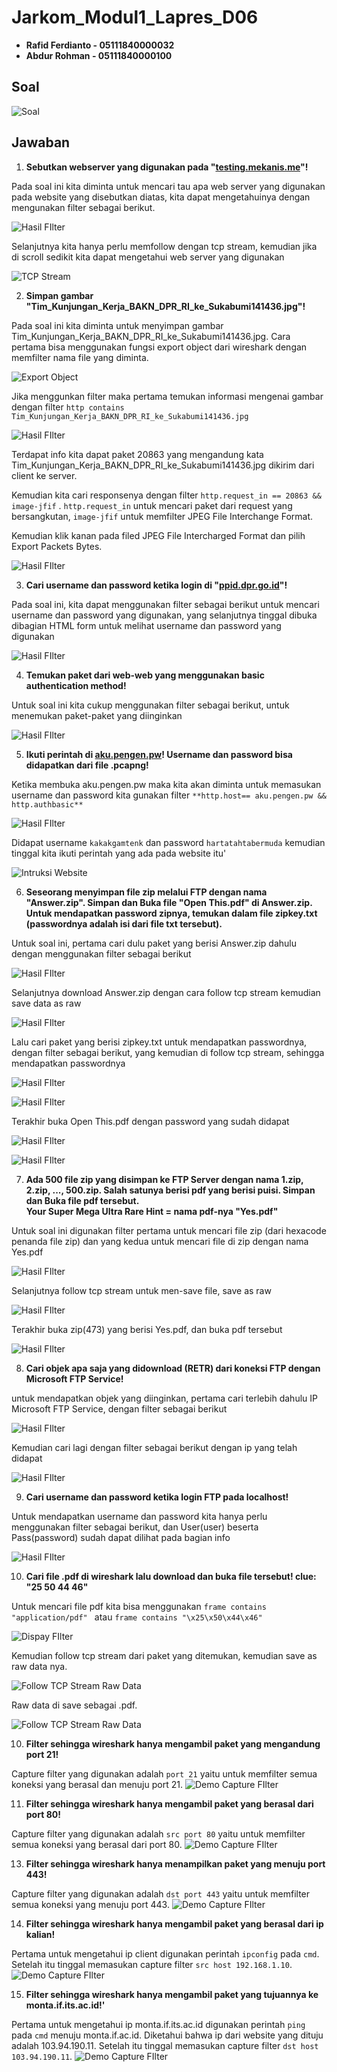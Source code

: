 # Jarkom_Modul1_Lapres_D06

 - **Rafid Ferdianto - 05111840000032**
 - **Abdur Rohman - 05111840000100**

## Soal
![Soal](https://github.com/Raferto/Jarkom_Modul1_Lapres_D06/blob/main/images/image1.png)

## Jawaban

 1. **Sebutkan webserver yang digunakan pada "[testing.mekanis.me](http://testing.mekanis.me/)"!**

Pada soal ini kita diminta untuk mencari tau apa web server yang digunakan pada website yang disebutkan diatas, kita dapat mengetahuinya dengan mengunakan filter sebagai berikut.

![Hasil FIlter](https://github.com/Raferto/Jarkom_Modul1_Lapres_D06/blob/main/images/s1.1.png)

Selanjutnya kita hanya perlu memfollow dengan tcp stream, kemudian jika di scroll sedikit kita dapat mengetahui web server yang digunakan

![TCP Stream](https://github.com/Raferto/Jarkom_Modul1_Lapres_D06/blob/main/images/s1.2.png)

2. **Simpan gambar "Tim_Kunjungan_Kerja_BAKN_DPR_RI_ke_Sukabumi141436.jpg"!**

Pada soal ini kita diminta untuk menyimpan gambar Tim_Kunjungan_Kerja_BAKN_DPR_RI_ke_Sukabumi141436.jpg.
Cara pertama bisa menggunakan fungsi export object dari wireshark dengan memfilter nama file yang diminta.

![Export Object](https://github.com/Raferto/Jarkom_Modul1_Lapres_D06/blob/main/images/images25.jpg)

Jika menggunkan filter maka pertama temukan informasi mengenai gambar dengan filter `http contains Tim_Kunjungan_Kerja_BAKN_DPR_RI_ke_Sukabumi141436.jpg` 

![Hasil FIlter](https://github.com/Raferto/Jarkom_Modul1_Lapres_D06/blob/main/images/image26.jpg)

Terdapat info kita dapat paket 20863 yang mengandung kata Tim_Kunjungan_Kerja_BAKN_DPR_RI_ke_Sukabumi141436.jpg dikirim dari client ke server. 

Kemudian kita cari responsenya dengan filter `http.request_in == 20863 && image-jfif` .  `http.request_in` untuk mencari paket dari request yang bersangkutan, `image-jfif` untuk memfilter JPEG File Interchange Format.

Kemudian klik kanan pada filed JPEG File Intercharged Format dan pilih Export Packets Bytes.

![Hasil FIlter](https://github.com/Raferto/Jarkom_Modul1_Lapres_D06/blob/main/images/image27.jpg)

3.  **Cari username dan password ketika login di "[ppid.dpr.go.id](http://ppid.dpr.go.id/)"!**

Pada soal ini, kita dapat menggunakan filter sebagai berikut untuk mencari username dan password yang digunakan, yang selanjutnya tinggal dibuka dibagian HTML form untuk melihat username dan password yang digunakan

![Hasil FIlter](https://github.com/Raferto/Jarkom_Modul1_Lapres_D06/blob/main/images/s3.png)
    

4. **Temukan paket dari web-web yang menggunakan basic authentication method!**

Untuk soal ini kita cukup menggunakan filter sebagai berikut, untuk menemukan paket-paket yang diinginkan

![Hasil FIlter](https://github.com/Raferto/Jarkom_Modul1_Lapres_D06/blob/main/images/s4.png)

5. **Ikuti perintah di [aku.pengen.pw](http://aku.pengen.pw/)! Username dan password bisa didapatkan dari file .pcapng!**

Ketika membuka aku.pengen.pw maka kita akan diminta untuk memasukan username dan password kita gunakan filter `**http.host== aku.pengen.pw && http.authbasic**
`

![Hasil FIlter](https://github.com/Raferto/Jarkom_Modul1_Lapres_D06/blob/main/images/image28.jpg)

Didapat username  `kakakgamtenk` dan password `hartatahtabermuda`
kemudian tinggal kita ikuti perintah yang ada pada website itu'

![Intruksi Website](https://github.com/Raferto/Jarkom_Modul1_Lapres_D06/blob/main/images/image7.png)

6. **Seseorang menyimpan file zip melalui FTP dengan nama "Answer.zip". Simpan dan Buka file "Open This.pdf" di Answer.zip. Untuk mendapatkan password zipnya, temukan dalam file zipkey.txt (passwordnya adalah isi dari file txt tersebut).**

Untuk soal ini, pertama cari dulu paket yang berisi Answer.zip dahulu dengan menggunakan filter sebagai berikut

![Hasil FIlter](https://github.com/Raferto/Jarkom_Modul1_Lapres_D06/blob/main/images/s6.1.png)

Selanjutnya download Answer.zip dengan cara follow tcp stream kemudian save data as raw

![Hasil FIlter](https://github.com/Raferto/Jarkom_Modul1_Lapres_D06/blob/main/images/s6.2.png)

Lalu cari paket yang berisi zipkey.txt untuk mendapatkan passwordnya, dengan filter sebagai berikut, yang kemudian di follow tcp stream, sehingga mendapatkan passwordnya

![Hasil FIlter](https://github.com/Raferto/Jarkom_Modul1_Lapres_D06/blob/main/images/s6.3.png)

![Hasil FIlter](https://github.com/Raferto/Jarkom_Modul1_Lapres_D06/blob/main/images/s6.4.png)

Terakhir buka Open This.pdf dengan password yang sudah didapat

![Hasil FIlter](https://github.com/Raferto/Jarkom_Modul1_Lapres_D06/blob/main/images/s6.5.png)

![Hasil FIlter](https://github.com/Raferto/Jarkom_Modul1_Lapres_D06/blob/main/images/s6.6.png)
    
7. **Ada 500 file zip yang disimpan ke FTP Server dengan nama 1.zip, 2.zip, ..., 500.zip. Salah satunya berisi pdf yang berisi puisi. Simpan dan Buka file pdf tersebut.  
    Your Super Mega Ultra Rare Hint = nama pdf-nya "Yes.pdf"**

Untuk soal ini digunakan filter pertama untuk mencari file zip (dari hexacode penanda file zip) dan yang kedua untuk mencari file di zip dengan nama Yes.pdf

![Hasil FIlter](https://github.com/Raferto/Jarkom_Modul1_Lapres_D06/blob/main/images/s7.4.png)

Selanjutnya follow tcp stream untuk men-save file, save as raw

![Hasil FIlter](https://github.com/Raferto/Jarkom_Modul1_Lapres_D06/blob/main/images/s7.2.png)

Terakhir buka zip(473) yang berisi Yes.pdf, dan buka pdf tersebut

![Hasil FIlter](https://github.com/Raferto/Jarkom_Modul1_Lapres_D06/blob/main/images/s7.3.png)
    
8. **Cari objek apa saja yang didownload (RETR) dari koneksi FTP dengan Microsoft FTP Service!**

untuk mendapatkan objek yang diinginkan, pertama cari terlebih dahulu IP Microsoft FTP Service, dengan filter sebagai berikut

![Hasil FIlter](https://github.com/Raferto/Jarkom_Modul1_Lapres_D06/blob/main/images/s8.1.png)

Kemudian cari lagi dengan filter sebagai berikut dengan ip yang telah didapat

![Hasil FIlter](https://github.com/Raferto/Jarkom_Modul1_Lapres_D06/blob/main/images/s8.2.png)
    
9. **Cari username dan password ketika login FTP pada localhost!**

Untuk mendapatkan username dan password kita hanya perlu menggunakan filter sebagai berikut, dan User(user) beserta Pass(password) sudah dapat dilihat pada bagian info

![Hasil FIlter](https://github.com/Raferto/Jarkom_Modul1_Lapres_D06/blob/main/images/s9.1.png)
 
10. **Cari file .pdf di wireshark lalu download dan buka file tersebut!
clue: "25 50 44 46"**

Untuk mencari file pdf kita bisa menggunakan `frame contains "application/pdf"
 ` atau `frame contains "\x25\x50\x44\x46"`
 
![Dispay FIlter](https://github.com/Raferto/Jarkom_Modul1_Lapres_D06/blob/main/images/image10.png)

Kemudian follow tcp stream dari paket yang ditemukan, kemudian save as raw data nya.

![Follow TCP Stream Raw Data](https://github.com/Raferto/Jarkom_Modul1_Lapres_D06/blob/main/images/image18.png)

Raw data di save sebagai .pdf. 

![Follow TCP Stream Raw Data](https://github.com/Raferto/Jarkom_Modul1_Lapres_D06/blob/main/images/image29.png)

10.  **Filter sehingga wireshark hanya mengambil paket yang mengandung port 21!**

Capture filter yang digunakan adalah `port 21` yaitu untuk memfilter semua koneksi yang berasal dan menuju port 21.
    ![Demo Capture FIlter](https://github.com/Raferto/Jarkom_Modul1_Lapres_D06/blob/main/images/image19.png)

11.  **Filter sehingga wireshark hanya mengambil paket yang berasal dari port 80!**

Capture filter yang digunakan adalah `src port 80` yaitu untuk memfilter semua koneksi yang berasal dari port 80.
    ![Demo Capture FIlter](https://github.com/Raferto/Jarkom_Modul1_Lapres_D06/blob/main/images/image16.png)
    
13.  **Filter sehingga wireshark hanya menampilkan paket yang menuju port 443!** 

Capture filter yang digunakan adalah `dst port 443` yaitu untuk memfilter semua koneksi yang menuju port 443.
    ![Demo Capture FIlter](https://github.com/Raferto/Jarkom_Modul1_Lapres_D06/blob/main/images/image12.png)
    
14.  **Filter sehingga wireshark hanya mengambil paket yang berasal dari ip kalian!**

Pertama untuk mengetahui ip client digunakan perintah `ipconfig` pada `cmd`.
Setelah itu tinggal memasukan capture filter `src host 192.168.1.10`.
    ![Demo Capture FIlter](https://github.com/Raferto/Jarkom_Modul1_Lapres_D06/blob/main/images/image9.png)
    
15.  **Filter sehingga wireshark hanya mengambil paket yang tujuannya ke monta.if.its.ac.id!'**

Pertama untuk mengetahui ip monta.if.its.ac.id digunakan perintah `ping` pada `cmd` menuju monta.if.ac.id. Diketahui bahwa ip dari website yang dituju adalah 103.94.190.11.
Setelah itu tinggal memasukan capture filter `dst host 103.94.190.11`.
![Demo Capture FIlter](https://github.com/Raferto/Jarkom_Modul1_Lapres_D06/blob/main/images/image24.png)

